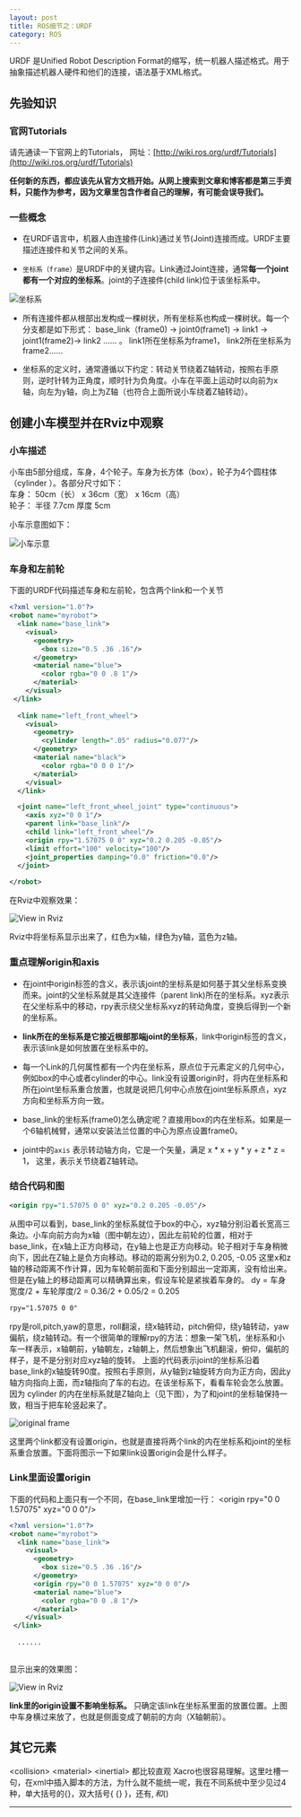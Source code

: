 ```yaml
---
layout: post
title: ROS细节之：URDF
category: ROS
---
```


URDF 是Unified Robot Description Format的缩写，统一机器人描述格式。用于抽象描述机器人硬件和他们的连接，语法基于XML格式。

## 先验知识

### 官网Tutorials 

请先通读一下官网上的Tutorials， 网址：[http://wiki.ros.org/urdf/Tutorials](http://wiki.ros.org/urdf/Tutorials)

**任何新的东西，都应该先从官方文档开始。从网上搜索到文章和博客都是第三手资料，只能作为参考，因为文章里包含作者自己的理解，有可能会误导我们。**


### 一些概念

* 在URDF语言中，机器人由连接件(Link)通过关节(Joint)连接而成。URDF主要描述连接件和关节之间的关系。

* `坐标系（frame）`是URDF中的关键内容。Link通过Joint连接，通常**每一个joint都有一个对应的坐标系**。joint的子连接件(child link)位于该坐标系中。

![坐标系](/images/2015-05-16-urdf/urdf_000.png)

* 所有连接件都从根部出发构成一棵树状，所有坐标系也构成一棵树状。每一个分支都是如下形式： base\_link（frame0) -> joint0(frame1) -> link1 -> joint1(frame2)-> link2 …… 。 link1所在坐标系为frame1， link2所在坐标系为frame2……

* 坐标系的定义时，通常遵循以下约定：转动关节绕着Z轴转动，按照右手原则，逆时针转为正角度，顺时针为负角度。小车在平面上运动时以向前为x轴，向左为y轴，向上为Z轴（也符合上面所说小车绕着Z轴转动）。
 

## 创建小车模型并在Rviz中观察

### 小车描述

小车由5部分组成，车身，4个轮子。车身为长方体（box），轮子为4个圆柱体（cylinder ）。各部分尺寸如下：  
车身：    50cm（长） x 36cm（宽） x 16cm（高）  
轮子：    半径 7.7cm   厚度 5cm  

小车示意图如下：
  
![小车示意](/images/2015-05-16-urdf/urdf_001.png)

### 车身和左前轮

下面的URDF代码描述车身和左前轮，包含两个link和一个关节

```xml
<?xml version="1.0"?>
<robot name="myrobot">
  <link name="base_link">
    <visual>
      <geometry>
        <box size="0.5 .36 .16"/>
	  </geometry>
      <material name="blue">
		<color rgba="0 0 .8 1"/>
      </material>
    </visual>
 </link>
 
  <link name="left_front_wheel">
    <visual>
      <geometry>
        <cylinder length=".05" radius="0.077"/>
      </geometry>
      <material name="black">
        <color rgba="0 0 0 1"/>
      </material>
    </visual>
  </link>

  <joint name="left_front_wheel_joint" type="continuous">
    <axis xyz="0 0 1"/>
    <parent link="base_link"/>
    <child link="left_front_wheel"/>
    <origin rpy="1.57075 0 0" xyz="0.2 0.205 -0.05"/>
    <limit effort="100" velocity="100"/>
    <joint_properties damping="0.0" friction="0.0"/>
  </joint>
  
</robot>
```
在Rviz中观察效果：

![View in Rviz](/images/2015-05-16-urdf/urdf_002.png)

Rviz中将坐标系显示出来了，红色为x轴，绿色为y轴，蓝色为z轴。

### 重点理解origin和axis

* 在joint中origin标签的含义，表示该joint的坐标系是如何基于其父坐标系变换而来。joint的父坐标系就是其父连接件（parent link)所在的坐标系。xyz表示在父坐标系中的移动，rpy表示绕父坐标系xyz的转动角度，变换后得到一个新的坐标系。
 
* **link所在的坐标系是它接近根部那端joint的坐标系**，link中origin标签的含义，表示该link是如何放置在坐标系中的。

* 每一个Link的几何属性都有一个内在坐标系，原点位于<geometry>元素定义的几何中心，例如box的中心或者cylinder的中心。link没有设置origin时，将内在坐标系和所在joint坐标系重合放置，也就是说把几何中心点放在joint坐标系原点，xyz方向和坐标系方向一致。

* base\_link的坐标系(frame0)怎么确定呢？直接用box的内在坐标系。如果是一个6轴机械臂，通常以安装法兰位置的中心为原点设置frame0。

* joint中的`axis` 表示转动轴方向，它是一个矢量，满足 x * x + y * y + z * z = 1， 这里<axis xyz="0 0 1"/>，表示关节绕着Z轴转动。 

### 结合代码和图

```xml
<origin rpy="1.57075 0 0" xyz="0.2 0.205 -0.05"/>
```
从图中可以看到，base\_link的坐标系就位于box的中心，xyz轴分别沿着长宽高三条边。小车向前方向为x轴（图中朝左边），因此左前轮的位置，相对于base_link，在x轴上正方向移动，在y轴上也是正方向移动。轮子相对于车身稍微向下，因此在Z轴上是负方向移动。移动的距离分别为0.2, 0.205, -0.05
这里x和z轴的移动距离不作计算，因为车轮朝前面和下面分别超出一定距离，没有给出来。但是在y轴上的移动距离可以精确算出来，假设车轮是紧挨着车身的。 dy = 车身宽度/2 + 车轮厚度/2 = 0.36/2 + 0.05/2 = 0.205

```xml
rpy="1.57075 0 0" 
```
rpy是roll,pitch,yaw的意思，roll翻滚，绕x轴转动，pitch俯仰，绕y轴转动，yaw偏航，绕z轴转动。有一个很简单的理解rpy的方法：想象一架飞机，坐标系和小车一样表示，x轴朝前，y轴朝左，z轴朝上，然后想象出飞机翻滚，俯仰，偏航的样子，是不是分别对应xyz轴的旋转。 上面的代码表示joint的坐标系沿着base\_link的x轴旋转90度。按照右手原则，从y轴到z轴旋转方向为正方向，因此y轴方向指向上面，而z轴指向了车的右边。在该坐标系下，看看车轮会怎么放置。因为 cylinder 的内在坐标系就是Z轴向上（见下图），为了和joint的坐标轴保持一致，相当于把车轮竖起来了。

![original frame](/images/2015-05-16-urdf/urdf_004.jpg)

这里两个link都没有设置origin，也就是直接将两个link的内在坐标系和joint的坐标系重合放置。下面将图示一下如果link设置origin会是什么样子。


### Link里面设置origin

下面的代码和上面只有一个不同，在base_link里增加一行： \<origin rpy="0 0 1.57075" xyz="0 0 0"/>

```xml
<?xml version="1.0"?>
<robot name="myrobot">
  <link name="base_link">
    <visual>
      <geometry>
        <box size="0.5 .36 .16"/>
	  </geometry>
	  <origin rpy="0 0 1.57075" xyz="0 0 0"/>
      <material name="blue">
		<color rgba="0 0 .8 1"/>
      </material>
    </visual>
 </link>
 
  ......
  
```

显示出来的效果图：

![View in Rviz](/images/2015-05-16-urdf/urdf_003.png)

**link里的origin设置不影响坐标系。** 只确定该link在坐标系里面的放置位置。上图中车身横过来放了，也就是侧面变成了朝前的方向（X轴朝前）。

## 其它元素

\<collision> \<material> \<inertial> 都比较直观
Xacro也很容易理解。这里吐槽一句，在xml中插入脚本的方法，为什么就不能统一呢，我在不同系统中至少见过4种，单大括号的{}，双大括号{ {} }，还有${}, 和$()  


___

